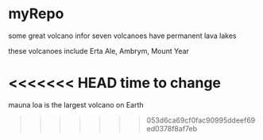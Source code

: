 # myRepo
some great volcano infor
seven volcanoes have permanent lava lakes

these volcanoes include Erta Ale, Ambrym, Mount Year

<<<<<<< HEAD
time to change
=======
mauna loa is the largest volcano on Earth
>>>>>>> 053d6ca69cf0fac90995ddeef69ed0378f8af7eb
